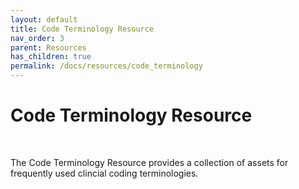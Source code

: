 ```yaml
---
layout: default
title: Code Terminology Resource
nav_order: 3
parent: Resources
has_children: true
permalink: /docs/resources/code_terminology
---
```


# Code Terminology Resource

<br>

The Code Terminology Resource provides a collection of assets for frequently used clincial coding terminologies. 
